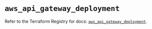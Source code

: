 # `aws_api_gateway_deployment`

Refer to the Terraform Registry for docs: [`aws_api_gateway_deployment`](https://registry.terraform.io/providers/hashicorp/aws/6.5.0/docs/resources/api_gateway_deployment).
